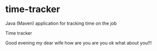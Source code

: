 # time-tracker
Java (Maven) application for tracking time on the job

Time tracker

Good evening my dear wife how are you are you ok what about you!!!
